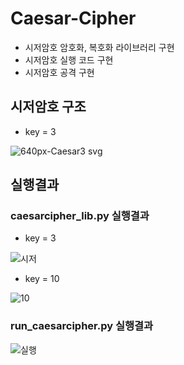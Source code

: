 # Caesar-Cipher
- 시저암호 암호화, 복호화 라이브러리 구현
- 시저암호 실행 코드 구현
- 시저암호 공격 구현

## 시저암호 구조

- key = 3

![640px-Caesar3 svg](https://user-images.githubusercontent.com/68969252/89425190-a654af00-d773-11ea-86b1-f26fd9f93b46.png)


## 실행결과
### caesarcipher_lib.py 실행결과

- key = 3

![시저](https://user-images.githubusercontent.com/68969252/89425465-0186a180-d774-11ea-99ab-cba36b4e2a2d.PNG)

- key = 10

![10](https://user-images.githubusercontent.com/68969252/89425802-62ae7500-d774-11ea-865d-25ce92dcd413.PNG)


### run_caesarcipher.py 실행결과

![실행](https://user-images.githubusercontent.com/68969252/89431973-89bc7500-d77b-11ea-8b8d-2cdc07702134.PNG)
